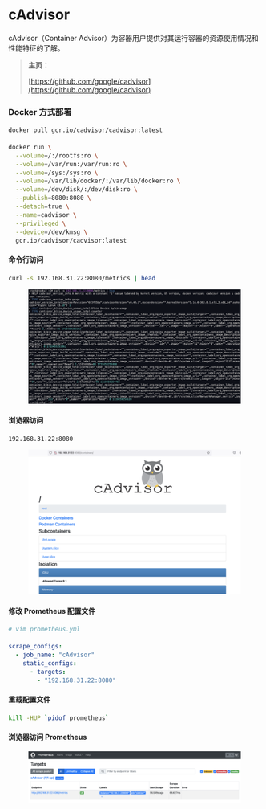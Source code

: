 # cAdvisor

cAdvisor（Container Advisor）为容器用户提供对其运行容器的资源使用情况和性能特征的了解。

> **主页：**
>
> [https://github.com/google/cadvisor](https://github.com/google/cadvisor)



### Docker 方式部署

```bash
docker pull gcr.io/cadvisor/cadvisor:latest

docker run \
  --volume=/:/rootfs:ro \
  --volume=/var/run:/var/run:ro \
  --volume=/sys:/sys:ro \
  --volume=/var/lib/docker/:/var/lib/docker:ro \
  --volume=/dev/disk/:/dev/disk:ro \
  --publish=8080:8080 \
  --detach=true \
  --name=cadvisor \
  --privileged \
  --device=/dev/kmsg \
  gcr.io/cadvisor/cadvisor:latest
```

#### 命令行访问

```bash
curl -s 192.168.31.22:8080/metrics | head
```

<figure><img src="../../../.gitbook/assets/image.png" alt=""><figcaption></figcaption></figure>

#### 浏览器访问

```
192.168.31.22:8080
```

<figure><img src="../../../.gitbook/assets/image (127).png" alt=""><figcaption></figcaption></figure>

#### 修改 Prometheus 配置文件

```yaml
# vim prometheus.yml

scrape_configs:
  - job_name: "cAdvisor"
    static_configs:
      - targets:
        - "192.168.31.22:8080"
```

#### 重载配置文件

```bash
kill -HUP `pidof prometheus`
```

#### 浏览器访问 Prometheus

<figure><img src="../../../.gitbook/assets/image (128).png" alt=""><figcaption></figcaption></figure>

